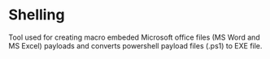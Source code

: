 # Shelling
Tool used for creating macro embeded Microsoft office files (MS Word and MS Excel) payloads and converts powershell payload files (.ps1) to EXE file.
